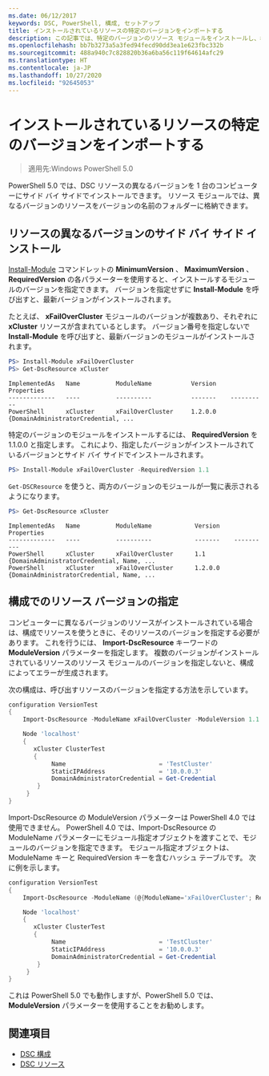 ```yaml
---
ms.date: 06/12/2017
keywords: DSC, PowerShell, 構成, セットアップ
title: インストールされているリソースの特定のバージョンをインポートする
description: この記事では、特定のバージョンのリソース モジュールをインストールし、構成にインポートする方法について説明します。
ms.openlocfilehash: bb7b3273a5a3fed94fecd90dd3ea1e623fbc332b
ms.sourcegitcommit: 488a940c7c828820b36a6ba56c119f64614afc29
ms.translationtype: HT
ms.contentlocale: ja-JP
ms.lasthandoff: 10/27/2020
ms.locfileid: "92645053"
---
```

# <a name="import-a-specific-version-of-an-installed-resource"></a>インストールされているリソースの特定のバージョンをインポートする

> 適用先:Windows PowerShell 5.0

PowerShell 5.0 では、DSC リソースの異なるバージョンを 1 台のコンピューターにサイド バイ サイドでインストールできます。 リソース モジュールでは、異なるバージョンのリソースをバージョンの名前のフォルダーに格納できます。

## <a name="installing-separate-resource-versions-side-by-side"></a>リソースの異なるバージョンのサイド バイ サイド インストール

[Install-Module](/powershell/module/PowershellGet/Install-Module) コマンドレットの **MinimumVersion** 、 **MaximumVersion** 、 **RequiredVersion** の各パラメーターを使用すると、インストールするモジュールのバージョンを指定できます。 バージョンを指定せずに **Install-Module** を呼び出すと、最新バージョンがインストールされます。

たとえば、 **xFailOverCluster** モジュールのバージョンが複数あり、それぞれに **xCluster** リソースが含まれているとします。 バージョン番号を指定しないで **Install-Module** を呼び出すと、最新バージョンのモジュールがインストールされます。

```powershell
PS> Install-Module xFailOverCluster
PS> Get-DscResource xCluster
```

```Output
ImplementedAs   Name          ModuleName           Version    Properties
-------------   ----          ----------           -------    ----------
PowerShell      xCluster      xFailOverCluster     1.2.0.0    {DomainAdministratorCredential, ...
```

特定のバージョンのモジュールをインストールするには、 **RequiredVersion** を 1.1.0.0 と指定します。 これにより、指定したバージョンがインストールされているバージョンとサイド バイ サイドでインストールされます。

```powershell
PS> Install-Module xFailOverCluster -RequiredVersion 1.1
```

`Get-DSCResource` を使うと、両方のバージョンのモジュールが一覧に表示されるようになります。

```powershell
PS> Get-DscResource xCluster
```

```Output
ImplementedAs   Name          ModuleName            Version    Properties
-------------   ----          ----------            -------    ----------
PowerShell      xCluster      xFailOverCluster      1.1        {DomainAdministratorCredential, Name, ...
PowerShell      xCluster      xFailOverCluster      1.2.0.0    {DomainAdministratorCredential, Name, ...
```

## <a name="specifying-a-resource-version-in-a-configuration"></a>構成でのリソース バージョンの指定

コンピューターに異なるバージョンのリソースがインストールされている場合は、構成でリソースを使うときに、そのリソースのバージョンを指定する必要があります。 これを行うには、 **Import-DscResource** キーワードの **ModuleVersion** パラメーターを指定します。 複数のバージョンがインストールされているリソースのリソース モジュールのバージョンを指定しないと、構成によってエラーが生成されます。

次の構成は、呼び出すリソースのバージョンを指定する方法を示しています。

```powershell
configuration VersionTest
{
    Import-DscResource -ModuleName xFailOverCluster -ModuleVersion 1.1

    Node 'localhost'
    {
       xCluster ClusterTest
       {
            Name                          = 'TestCluster'
            StaticIPAddress               = '10.0.0.3'
            DomainAdministratorCredential = Get-Credential
        }
     }
}
```

Import-DscResource の ModuleVersion パラメーターは PowerShell 4.0 では使用できません。 PowerShell 4.0 では、Import-DscResource の ModuleName パラメーターにモジュール指定オブジェクトを渡すことで、モジュールのバージョンを指定できます。 モジュール指定オブジェクトは、ModuleName キーと RequiredVersion キーを含むハッシュ テーブルです。 次に例を示します。

```powershell
configuration VersionTest
{
    Import-DscResource -ModuleName (@{ModuleName='xFailOverCluster'; RequiredVersion='1.1'} )

    Node 'localhost'
    {
       xCluster ClusterTest
       {
            Name                          = 'TestCluster'
            StaticIPAddress               = '10.0.0.3'
            DomainAdministratorCredential = Get-Credential
        }
     }
}
```

これは PowerShell 5.0 でも動作しますが、PowerShell 5.0 では、 **ModuleVersion** パラメーターを使用することをお勧めします。

## <a name="see-also"></a>関連項目

- [DSC 構成](configurations.md)
- [DSC リソース](../resources/resources.md)
